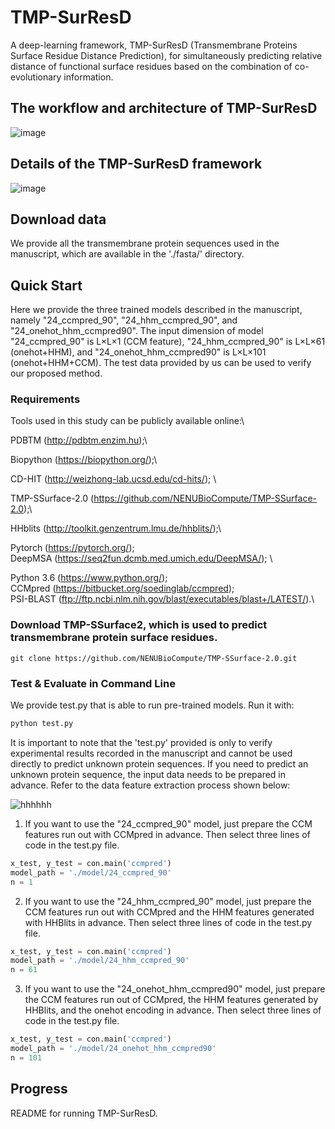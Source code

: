 # TMP-SurResD
A deep-learning framework, TMP-SurResD (Transmembrane Proteins Surface Residue Distance Prediction), for simultaneously predicting relative distance of functional surface residues based on the combination of co-evolutionary information.

## The workflow and architecture of TMP-SurResD
![image](https://user-images.githubusercontent.com/52032167/193661439-5bb9cf68-bf08-4041-9fa6-5f5a1330722b.png)

## Details of the TMP-SurResD framework
![image](https://user-images.githubusercontent.com/52032167/193661583-79c9fefc-9775-4157-88ce-598ae5654acd.png)

## Download data
We provide all the transmembrane protein sequences used in the manuscript, which are available in the './fasta/' directory.

## Quick Start
Here we provide the three trained models described in the manuscript, namely "24_ccmpred_90", "24_hhm_ccmpred_90", and "24_onehot_hhm_ccmpred90". The input dimension of model "24_ccmpred_90" is L×L×1 (CCM feature), "24_hhm_ccmpred_90" is L×L×61 (onehot+HHM), and "24_onehot_hhm_ccmpred90" is L×L×101 (onehot+HHM+CCM). The test data provided by us can be used to verify our proposed method.

### Requirements
Tools used in this study can be publicly available online:\

PDBTM (http://pdbtm.enzim.hu);\

Biopython (https://biopython.org/);\

CD-HIT (http://weizhong-lab.ucsd.edu/cd-hits/); \

TMP-SSurface-2.0 (https://github.com/NENUBioCompute/TMP-SSurface-2.0);\

HHblits (http://toolkit.genzentrum.lmu.de/hhblits/);\

Pytorch (https://pytorch.org/); \
DeepMSA (https://seq2fun.dcmb.med.umich.edu/DeepMSA/); \

Python 3.6 (https://www.python.org/); \
CCMpred (https://bitbucket.org/soedinglab/ccmpred);\
PSI-BLAST (ftp://ftp.ncbi.nlm.nih.gov/blast/executables/blast+/LATEST/).\

### Download TMP-SSurface2, which is used to predict transmembrane protein surface residues.
```
git clone https://github.com/NENUBioCompute/TMP-SSurface-2.0.git
```

### Test & Evaluate in Command Line
We provide test.py that is able to run pre-trained models. Run it with:
```python
python test.py 
```

It is important to note that the 'test.py' provided is only to verify experimental results recorded in the manuscript and cannot be used directly to predict unknown protein sequences. If you need to predict an unknown protein sequence, the input data needs to be prepared in advance. Refer to the data feature extraction process shown below:

![hhhhhh](https://user-images.githubusercontent.com/52032167/211035424-1892cc72-4c0f-42d3-bee8-90647df254ad.png)

1. If you want to use the "24_ccmpred_90" model, just prepare the CCM features run out with CCMpred in advance. Then select three lines of code in the test.py file.
```python
x_test, y_test = con.main('ccmpred')
model_path = './model/24_ccmpred_90'
n = 1
```

2. If you want to use the "24_hhm_ccmpred_90" model, just prepare the CCM features run out with CCMpred and the HHM features generated with HHBlits in advance. Then select three lines of code in the test.py file.
```python
x_test, y_test = con.main('ccmpred')
model_path = './model/24_hhm_ccmpred_90'
n = 61
```
3. If you want to use the "24_onehot_hhm_ccmpred90" model, just prepare the CCM features run out of CCMpred, the HHM features generated by HHBlits, and the onehot encoding in advance. Then select three lines of code in the test.py file.
```python
x_test, y_test = con.main('ccmpred')
model_path = './model/24_onehot_hhm_ccmpred90'
n = 101
```

## Progress
README for running TMP-SurResD.
